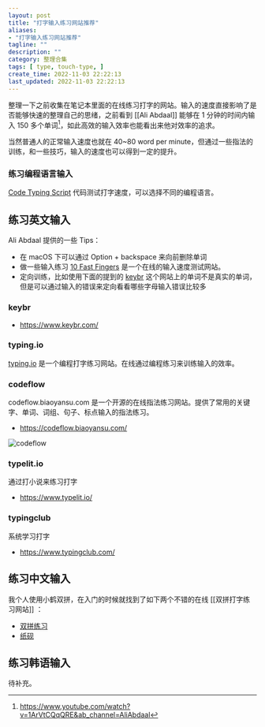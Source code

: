 ```yaml
---
layout: post
title: "打字输入练习网站推荐"
aliases:
- "打字输入练习网站推荐"
tagline: ""
description: ""
category: 整理合集
tags: [ type, touch-type, ]
create_time: 2022-11-03 22:22:13
last_updated: 2022-11-03 22:22:13
---
```


整理一下之前收集在笔记本里面的在线练习打字的网站。输入的速度直接影响了是否能够快速的整理自己的思绪，之前看到 [[Ali Abdaal]] 能够在 1 分钟的时间内输入 150 多个单词[^1]，如此高效的输入效率也能看出来他对效率的追求。

[^1]: <https://www.youtube.com/watch?v=1ArVtCQqQRE&ab_channel=AliAbdaal>

当然普通人的正常输入速度也就在 40~80 word per minute，但通过一些指法的训练，和一些技巧，输入的速度也可以得到一定的提升。

### 练习编程语言输入

 [Code Typing Script](https://codingspeedtest.com/) 代码测试打字速度，可以选择不同的编程语言。

## 练习英文输入

Ali Abdaal 提供的一些 Tips：

- 在 macOS 下可以通过 Option + backspace 来向前删除单词
- 做一些输入练习 [10 Fast Fingers](https://10fastfingers.com/typing-test/english) 是一个在线的输入速度测试网站。
- 定向训练，比如使用下面的提到的 [keybr](https://www.keybr.com/) 这个网站上的单词不是真实的单词，但是可以通过输入的错误来定向看看哪些字母输入错误比较多

### keybr

- <https://www.keybr.com/>

### typing.io

 [typing.io](https://typing.io/) 是一个编程打字练习网站。在线通过编程练习来训练输入的效率。

### codeflow
codeflow.biaoyansu.com 是一个开源的在线指法练习网站。提供了常用的关键字、单词、词组、句子、标点输入的指法练习。

- <https://codeflow.biaoyansu.com/>

![codeflow](https://photo.einverne.info/images/2022/05/12/zIV8.png)

### typelit.io
通过打小说来练习打字

- <https://www.typelit.io/>

### typingclub
系统学习打字

- <https://www.typingclub.com/>

## 练习中文输入
我个人使用小鹤双拼，在入门的时候就找到了如下两个不错的在线 [[双拼打字练习网站]] ：

- [双拼练习](https://github.com/BlueSky-07/Shuang)
- [纸砚](https://github.com/Yidadaa/shuangpin)

## 练习韩语输入
待补充。
